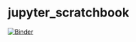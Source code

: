 # jupyter_scratchbook

[![Binder](https://mybinder.org/badge.svg)](https://mybinder.org/v2/gh/yyu/jupyter_scratchbook/master?urlpath=lab/tree/blank.ipynb)
